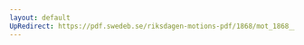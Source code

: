 ```yaml
---
layout: default
UpRedirect: https://pdf.swedeb.se/riksdagen-motions-pdf/1868/mot_1868__ak__00302/mot_1868__ak__00302_001.pdf
---
```

